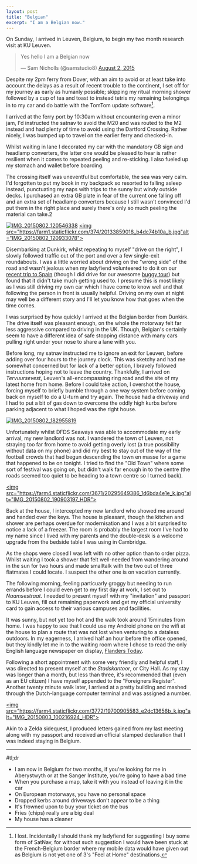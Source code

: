 ```yaml
---
layout: post
title: "Belgian"
excerpt: "I am a Belgian now."
---
```


On Sunday, I arrived in Leuven, Belgium, to begin my two month research visit at KU Leuven.
<blockquote class="twitter-tweet" lang="en"><p lang="en" dir="ltr">Yes hello I am a Belgian now</p>&mdash; Sam Nicholls (@samstudio8) <a href="https://twitter.com/samstudio8/status/627922112053948416">August 2, 2015</a></blockquote>
<script async src="//platform.twitter.com/widgets.js" charset="utf-8"></script>

Despite my 2pm ferry from Dover, with an aim to avoid or at least take into account the delays as a result
of recent trouble to the continent, I set off for my journey as early as humanly possible; skipping my ritual
morning shower followed by a cup of tea and toast to instead tetris my remaining belongings in to my car
and do battle with the TomTom update software[^1].

I arrived at the ferry port by 10:30am without encountering even a minor jam, I'd instructed the satnav to avoid
the M20 and was routed to the M2 instead and had plenty of time to avoid using the Dartford Crossing. Rather nicely,
I was bumped up to travel on the earlier ferry and checked-in.

Whilst waiting in lane I decorated my car with the mandatory GB sign and headlamp converters, the latter one would
be pleased to hear is rather resilient when it comes to repeated peeling and re-sticking. I also fueled up my
stomach and wallet before boarding.

The crossing itself was uneventful but comfortable, the sea was very calm. I'd forgotten to put my book in
my backpack so resorted to falling asleep instead, punctuating my naps with trips to the sunny but windy outside decks.
I purchased an extra GB plate in fear of the current one falling off and an extra set of headlamp converters
because I still wasn't convinced I'd put them in the right place and surely there's only so much peeling
the material can take.2

<a href="https://www.flickr.com/photos/130574919@N07/19699242764/in/dateposted-public/" title="IMG_20150802_120546338"><img src="https://farm1.staticflickr.com/429/19699242764_18b8d29930_k.jpg" alt="IMG_20150802_120546338"></a>
<a href="https://www.flickr.com/photos/130574919@N07/20133859018/in/album-72157654497264314/" title="IMG_20150802_120933078"><img src="https://farm1.staticflickr.com/374/20133859018_b4dc74b10a_b.jpg"alt="IMG_20150802_120933078"></a>

Disembarking at Dunkirk, whilst repeating to myself "drive on the right", I slowly followed traffic out of the port and over a few
single-exit roundabouts. I was a little worried about driving on the "wrong side" of the road and wasn't jealous
when my ladyfiend volunteered to do it on our [recent trip to Spain](https://vicharkness.co.uk/2015/06/20/a-trip-to-spain/)
(though I did drive for our awesome [buggy tour](https://vicharkness.co.uk/2015/06/24/a-trip-around-sierra-espuna/))
but found that it didn't take much getting used to. I presume this is most likely as I was still driving my own
car which I have come to know well and that following the person in front is usually helpful. Driving on my own
at night may well be a different story and I'll let you know how that goes when the time comes.

I was surprised by how quickly I arrived at the Belgian border from Dunkirk. The drive itself was pleasant enough,
on the whole the motorway felt far less aggressive compared to driving in the UK. Though, Belgian's certainly
seem to have a different idea of safe stopping distance with many cars pulling right under your nose to share
a lane with you.

Before long, my satnav instructed me to ignore an exit for Leuven, before adding over four hours to the
journey clock. This was sketchy and had me somewhat concerned but for lack of a better option, I bravely
followed instructions hoping not to leave the country. Thankfully, I arrived on *Tervuursevest*, Leuven's
all-encompassing ring road and the site of my latest home from home. Before I could take action, I overshot
the house, forcing myself to briefly bumble through a one way system before coming back on myself to do a
U-turn and try again. The house had a driveway and I had to put a bit of gas down to overcome the oddly
high kurbs before parking adjacent to what I hoped was the right house.

<a href="https://www.flickr.com/photos/130574919@N07/20313464122/in/album-72157654497264314/" title="IMG_20150802_182955819"><img src="https://farm1.staticflickr.com/419/20313464122_e801da7ae9_k.jpg" alt="IMG_20150802_182955819"></a>

Unfortunately whilst DFDS Seaways was able to accommodate my early arrival, my new landlord was not.
I wandered the town of Leuven, not straying too far from home to avoid getting
overly lost (a true possibility without data on my phone) and did my best to stay out of the way
of the football crowds that had begun descending the town en masse for a game that happened to be
on tonight. I tried to find the "Old Town" where some sort of festival was going on, but didn't walk
far enough in to the centre (the roads seemed too quiet to be heading to a town centre so I turned back).

<a href="https://www.flickr.com/photos/130574919@N07/20295649386/in/album-72157654497264314/" title="IMG_20150802_190903197_HDR"><img src="https://farm4.staticflickr.com/3671/20295649386_1d6bda4e1e_k.jpg"alt="IMG_20150802_190903197_HDR">

Back at the house, I intercepted my new landlord who showed me around and handed over the keys.
The house is pleasant, though the kitchen and shower are perhaps overdue for modernisation and I was a bit
surprised to notice a lack of a freezer. The room is probably the largest room I've had to my name since
I lived with my parents and the double-desk is a welcome upgrade from the bedside table I was using in
Cambridge.

As the shops were closed I was left with no other option than to order pizza. Whilst waiting I took a
shower that felt well-needed from wandering around in the sun for two hours and made smalltalk with
the two out of three flatmates I could locate. I suspect the other one is on vacation currently.

The following morning, feeling particuarly groggy but needing to run errands before I could even
get to my first day at work, I set out to *Naamsestraat*. I needed to present myself with my "invitation"
and passport to KU Leuven, fill out remaining paperwork and get my official university card to gain access
to their various campuses and facilities.

It was sunny, but not yet too hot and the walk took around 15minutes from home. I was happy to see that I
could use my Android phone on the wifi at the house to plan a route that was not lost when venturing to a
dataless outdoors. In my eagerness, I arrived half an hour before the office opened, but they kindly let me
in to the waiting room where I chose to read the only English language newspaper on display, [Flanders Today](http://www.flanderstoday.eu/).

Following a short appointment with some very friendly and helpful staff, I was directed to present myself
at the *Stadskantoor*, or City Hall. As my stay was longer than a month, but less than three, it's recommended
that (even as an EU citizen) I have myself appended to the "Foreigners Register". Another twenty minute walk
later, I arrived at a pretty building and mashed through the Dutch-language computer terminal and was assigned
a number.

<a href="https://www.flickr.com/photos/130574919@N07/19700905583/in/dateposted-public/" title="IMG_20150803_100216924_HDR"><img src="https://farm4.staticflickr.com/3772/19700905583_e2dc13656b_k.jpg"alt="IMG_20150803_100216924_HDR"></a>

Akin to a Zelda sidequest, I produced letters gained from my last meeting along with my passport and received
an official stamped declaration that I was indeed staying in Belgium.

* * *

#tl;dr
* I am now in Belgium for two months, if you're looking for me in Aberystwyth or at the Sanger Institute, you're going to have a bad time
* When you purchase a map, take it with you instead of leaving it in the car
* On European motorways, you have no personal space
* Dropped kerbs around driveways don't appear to be a thing
* It's frowned upon to buy your ticket *on* the bus
* Fries (chips) really are a big deal
* My house has a cleaner

[^1]: I lost. Incidentally I should thank my ladyfiend for suggesting I buy some form of SatNav, for without such suggestion I would have been stuck at the French-Belgium border where my mobile data would have given out as Belgium is not yet one of 3's "Feel at Home" destinations.
